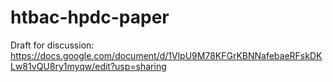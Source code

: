 # htbac-hpdc-paper

Draft for discussion: https://docs.google.com/document/d/1VlpU9M78KFGrKBNNafebaeRFskDKLw81vQU8ry1myqw/edit?usp=sharing
